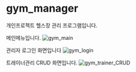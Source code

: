 # gym_manager
개인프로젝트 헬스장 관리 프로그램입니다.

메인메뉴입니다.
![gym_main](https://user-images.githubusercontent.com/81130440/132293345-3e7dfa15-6c3d-4ef9-b44c-e877f4252ac4.PNG)

관리자 로그인 화면입니다
![gym_login](https://user-images.githubusercontent.com/81130440/132293418-23b74ca6-4118-4e2e-a818-4748d11347b1.PNG)

트레이너관리 CRUD 화면입니다.
![gym_trainer_CRUD](https://user-images.githubusercontent.com/81130440/132293463-0de2b60f-b91e-46aa-bbee-4c080b281470.PNG)

